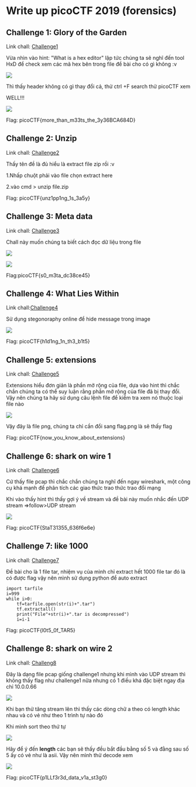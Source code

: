 # Write up picoCTF 2019 (forensics)

## Challenge 1: Glory of the Garden

Link chall: [Challenge1](https://2019shell1.picoctf.com/static/38b5c0bde1a6a92d282b128c71799722/garden.jpg)

Vừa nhìn vào hint: "What is a hex editor" lập tức chúng ta sẽ nghĩ đến tool HxD để check xem các mã hex bên trong file đề bài cho có gì không :v

![](https://scontent.fsgn4-1.fna.fbcdn.net/v/t1.15752-9/72565814_2477879202534534_3521698222932230144_n.png?_nc_cat=107&_nc_oc=AQnpXuX_tErxiAI6VOtFs0YvBJxvIgZ3j64b3RP6YEkwkMOlIzkwUSRQcI2wm6PUiBjzxtq5A8o1kweUmbFGFFPD&_nc_ht=scontent.fsgn4-1.fna&oh=aeacfb0dd51535846e3cfd6026a17c1e&oe=5E280F52)

Thì thấy header không có gì thay đổi cả, thử ctrl +F search thử picoCTF xem 

WELL!!!

![](https://scontent.fsgn4-1.fna.fbcdn.net/v/t1.15752-9/72567296_705864756600715_2546869126391922688_n.png?_nc_cat=103&_nc_oc=AQkoaWxVkkaAklZlNy4fOJhdnnmMnuWVimMHj3GiMFv2gicYW0sR5PwQkm89uVAzCHfyf7LOa8PD70zTpUm4vA8I&_nc_ht=scontent.fsgn4-1.fna&oh=f1f96267ced8a95178e176cf45eb0972&oe=5E2C52FE)

Flag: picoCTF{more_than_m33ts_the_3y36BCA684D}

## Challenge 2: Unzip

Link chall: [Challenge2](https://2019shell1.picoctf.com/static/37762a7e5774d7d6c1bc79e8e1758ef9/flag.zip)

Thấy tên đề là đủ hiểu là extract file zip rồi :v

1.Nhấp chuột phải vào file chọn extract here 

2.vào cmd > unzip file.zip

Flag: picoCTF{unz1pp1ng_1s_3a5y}

## Challenge 3: Meta data

Link chall: [Challenge3](https://2019shell1.picoctf.com/static/ddffae2f670f7c822c4f878e932bf6c5/pico_img.png)

Chall này muốn chúng ta biết cách đọc dữ liệu trong file

![](https://scontent.fsgn4-1.fna.fbcdn.net/v/t1.15752-9/72085277_525720308205099_4177857054100160512_n.png?_nc_cat=102&_nc_oc=AQkWpTGMILp6rrAhyxrE5yyoDRvm07dVVTLqLZen1FUI_SpG4OTC4eWqdhQGoAiYVOKsUsIqGr4WGTXos4pDo3i2&_nc_ht=scontent.fsgn4-1.fna&oh=847d4dc24dd8d7e74906fbab13f56699&oe=5E1FCE7A)

![](https://scontent.fsgn4-1.fna.fbcdn.net/v/t1.15752-9/71876060_661797504329864_7518111561819357184_n.png?_nc_cat=100&_nc_oc=AQkL2PVx39CSW0L6Cn6VjV4c26arCJSPIoxh6EKHFmbseSLPkAiujdT61NTCsI-_I7-FaBTtomjvvZhbDAPxDlKN&_nc_ht=scontent.fsgn4-1.fna&oh=6d292c02ba297084e87e38276b5fdc56&oe=5E371B0C)

Flag:picoCTF{s0_m3ta_dc38ce45}

## Challenge 4: What Lies Within
Link chall:[Challenge4](https://2019shell1.picoctf.com/static/aec3861fc4d5bce4d39dc0db196426de/buildings.png)

Sử dụng stegonoraphy online để hide message trong image

![](https://scontent.fsgn4-1.fna.fbcdn.net/v/t1.15752-9/72749406_2495597143860439_7067909228677038080_n.png?_nc_cat=103&_nc_oc=AQl3SmsxVlIR6ssqd4BDTIQ70vkairHBfecT9iCka620NRvB3qrzCpf0UItRGvFnsMtqVzfR6bS72OV0FbcRo58U&_nc_ht=scontent.fsgn4-1.fna&oh=31f55c13c283cf1efa6f43559cbf842e&oe=5E35F0A5)

Flag: picoCTF{h1d1ng_1n_th3_b1t5}

## Challenge 5: extensions

Link chall: [Challenge5](https://2019shell1.picoctf.com/static/45886ed4b6d5d1dc74c4944fcf4b4041/flag.txt)

Extensions hiểu đơn giản là phần mở rộng của file, dựa vào hint thì chắc chắn chúng ta có thể suy luận rằng phần mở rộng của file đã bị thay đổi. Vậy nên chúng ta hãy sử dụng câu lệnh file để kiểm tra xem nó thuộc loại file nào

![](https://scontent.fsgn4-1.fna.fbcdn.net/v/t1.15752-9/72262138_1394861680670390_2422408430217068544_n.png?_nc_cat=108&_nc_oc=AQlUGMnSMH3dYqG2rhzGmNV7I_ii7wr5TcmqMxhc_LZ7LopT3W8jlo18Ifr-emCZXe7o7_Jjon8X94QGi7kgshUk&_nc_ht=scontent.fsgn4-1.fna&oh=cafa2657c588ced62bbc9031667e45d5&oe=5E2D73E8)

Vậy đây là file png, chúng ta chỉ cần đổi sang flag.png là sẽ thấy flag

Flag: picoCTF{now_you_know_about_extensions}

## Challenge 6: shark on wire 1

Link chall: [Challenge6](https://2019shell1.picoctf.com/static/ae9ca8cff43ed638ed5d137f9ece7455/capture.pcap)

Cứ thấy file pcap thì chắc chắn chúng ta nghĩ đến ngay wireshark, một công cụ khá mạnh để phân tích các giao thức trao thức trao đổi mạng

Khi vào thấy hint thì thấy gợi ý về stream và đề bài này muốn nhắc đến UDP stream =>follow>UDP stream

![](https://scontent.fsgn4-1.fna.fbcdn.net/v/t1.15752-9/72212383_525731144909366_7940624721840701440_n.png?_nc_cat=100&_nc_oc=AQm9JfWTMSaiBydl99WkSBcsV8ryzs8_EBdLWzo1tYmV4pKhfNY7e32jZ4wAf3ELgvIeSh3Z8M9Gfx2ihBCuTDTS&_nc_ht=scontent.fsgn4-1.fna&oh=d432b0bbc487b18f3026c3671670fcf4&oe=5E18C568)

Flag: picoCTF{StaT31355_636f6e6e}

## Challenge 7: like 1000

Link chall: [Challenge7](https://2019shell1.picoctf.com/static/8694f84879d3b7c0dcf775930f4665fc/1000.tar)

Đề bài cho là 1 file tar, nhiệm vụ của mình chỉ extract hết 1000 file tar đó là có được flag vậy nên mình sử dụng python để auto extract

```
import tarfile
i=999
while i>0:
 	tf=tarfile.open(str(i)+".tar")
 	tf.extractall()
 	print("File"+str(i)+".tar is decompressed")
 	i=i-1
```
Flag: picoCTF{l0t5_0f_TAR5}

## Challenge 8: shark on wire 2

Link chall: [Challeng8](https://2019shell1.picoctf.com/static/dcd259894e0efe9d6e91da2af47e6369/capture.pcap)

Đây là dạng file pcap giống challenge1 nhưng khi mình vào UDP stream thì không thấy flag như challenge1 nữa nhưng có 1 điều khá đặc biệt ngay địa chỉ 10.0.0.66

![](https://scontent.fsgn4-1.fna.fbcdn.net/v/t1.15752-9/72635268_2068303333269334_6399118860036866048_n.png?_nc_cat=100&_nc_oc=AQkS-znXkhahuiebFrU2y3gob_jxoArpgQreW24rC8noJz0IH-hhyMPMZGFtbMzSWe8AqAhgYH7FBvrPpXUICz07&_nc_ht=scontent.fsgn4-1.fna&oh=ed0f32430010cf1a55e6efcfb961b045&oe=5E3A7EBA)

Khi bạn thử tăng stream lên thì thấy các dòng chữ a theo có length khác nhau và có vẻ như theo 1 trình tự nào đó

Khi mình sort theo thứ tự

![](https://scontent.fsgn4-1.fna.fbcdn.net/v/t1.15752-9/72373133_485494898974930_3281818325151121408_n.png?_nc_cat=111&_nc_oc=AQlmKdEM0WzZoNbP2esZAIQk3aYJYWo710wG91A-slsEWxP6uJmpMQJL1kt9SI5FUirzV_NVF90JSehn29hPufgi&_nc_ht=scontent.fsgn4-1.fna&oh=bcf0da912881e0c3a3d0caca5be06a5c&oe=5E1829DA)

Hãy để ý đến **length** các bạn sẽ thấy đều bắt đầu bằng số 5 và đằng sau số 5 ấy có vẻ như là asii. Vậy nên mình thử decode xem

![](https://scontent.fsgn4-1.fna.fbcdn.net/v/t1.15752-9/71727811_2288580368100229_5100672791015849984_n.png?_nc_cat=103&_nc_oc=AQmzr1s_ZiaUr2IJLhcmmyvfNFqYHuxsMkZQ-IHQdGyHEaO0E4I70qHEPNP7EZKW94BuIw1J32muuVGhsPsHxbv6&_nc_ht=scontent.fsgn4-1.fna&oh=4f3c145e7b18a6d5bb1d001dfbe29e71&oe=5E318417)

Flag: picoCTF{p1LLf3r3d_data_v1a_st3g0}


